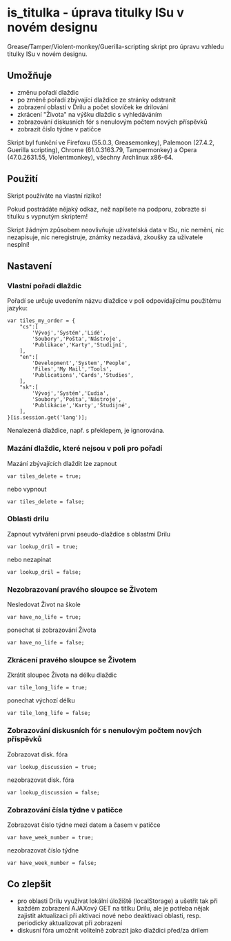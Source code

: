 # is_titulka - úprava titulky ISu v novém designu

Grease/Tamper/Violent-monkey/Guerilla-scripting skript pro úpravu vzhledu titulky ISu v novém designu.


## Umožňuje

* změnu pořadí dlaždic
* po změně pořadí zbývající dlaždice ze stránky odstranit
* zobrazení oblastí v Drilu a počet slovíček ke drilování
* zkrácení "Života" na výšku dlaždic s vyhledáváním
* zobrazování diskusních fór s nenulovým počtem nových příspěvků
* zobrazit číslo týdne v patičce

Skript byl funkční ve Firefoxu (55.0.3, Greasemonkey), Palemoon (27.4.2, Guerilla scripting), Chrome (61.0.3163.79, Tampermonkey) a Opera (47.0.2631.55, Violentmonkey), všechny Archlinux x86-64.


## Použití

Skript používáte na vlastní riziko!

Pokud postrádáte nějaký odkaz, než napíšete na podporu, zobrazte si titulku s vypnutým skriptem!

Skript žádným způsobem neovlivňuje uživatelská data v ISu, nic nemění, nic nezapisuje, nic neregistruje, známky nezadává, zkoušky za uživatele nesplní!


## Nastavení

### Vlastní pořadí dlaždic

Pořadí se určuje uvedením názvu dlaždice v poli odpovídajícímu použitému jazyku:

	var tiles_my_order = {
		"cs":[
			'Vývoj','Systém','Lidé',
			'Soubory','Pošta','Nástroje',
			'Publikace','Karty','Studijní',
		],
		"en":[
			'Development','System','People',
			'Files','My Mail','Tools',
			'Publications','Cards','Studies',
		],
		"sk":[
			'Vývoj','Systém','Ľudia',
			'Soubory','Pošta','Nástroje',
			'Publikácie','Karty','Študijné',
		],
	}[is.session.get('lang')];

Nenalezená dlaždice, např. s překlepem, je ignorována.

### Mazání dlaždic, které nejsou v poli pro pořadí

Mazání zbývajících dlaždit lze zapnout

	var tiles_delete = true;

nebo vypnout

	var tiles_delete = false;

### Oblasti drilu

Zapnout vytváření první pseudo-dlaždice s oblastmi Drilu

	var lookup_dril = true;

nebo nezapínat

	var lookup_dril = false;

### Nezobrazovaní pravého sloupce se Životem

Nesledovat Život na škole

	var have_no_life = true;

ponechat si zobrazování Života

	var have_no_life = false;

### Zkrácení pravého sloupce se Životem

Zkrátit sloupec Života na délku dlaždic

	var tile_long_life = true;

ponechat výchozí délku

	var tile_long_life = false;

### Zobrazování diskusních fór s nenulovým počtem nových příspěvků

Zobrazovat disk. fóra

	var lookup_discussion = true;

nezobrazovat disk. fóra

	var lookup_discussion = false;

### Zobrazování čísla týdne v patičce

Zobrazovat číslo týdne mezi datem a časem v patičce

	var have_week_number = true;

nezobrazovat číslo týdne

	var have_week_number = false;

## Co zlepšit

* pro oblasti Drilu využívat lokální úložiště (localStorage) a ušetřit tak při každém zobrazení AJAXový GET na titlku Drilu, ale je potřeba nějak zajistit aktualizaci při aktivaci nové nebo deaktivaci oblasti, resp. periodicky aktualizovat při zobrazení
* diskusní fóra umožnit volitelně zobrazit jako dlaždici před/za drilem

